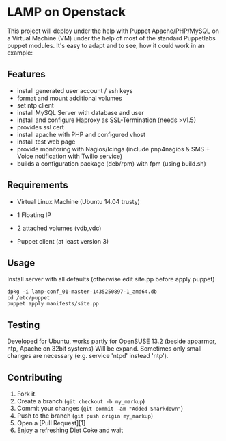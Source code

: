 LAMP on Openstack
=================
This project will deploy under the help with Puppet Apache/PHP/MySQL on a Virtual Machine (VM) 
under the help of most of the standard Puppetlabs puppet modules. It's easy to adapt and to see, 
how it could work in an example: 
 

Features
--------

- install generated user account / ssh keys
- format and mount additional volumes
- set ntp client
- install MySQL Server with database and user
- install and configure Haproxy as SSL-Termination (needs >v1.5)
- provides ssl cert
- install apache with PHP and configured vhost
- install test web page
- provide monitoring with Nagios/Icinga (include pnp4nagios & SMS + Voice notification with Twilio service)
- builds a configuration package (deb/rpm) with fpm (using build.sh)


Requirements
------------
- Virtual Linux Machine (Ubuntu 14.04 trusty)
- 1 Floating IP
- 2 attached volumes (vdb,vdc)

- Puppet client (at least version 3)


Usage
-----

Install server with all defaults (otherwise edit site.pp before apply puppet)

    dpkg -i lamp-conf_01-master-1435250897-1_amd64.db
	cd /etc/puppet
	puppet apply manifests/site.pp


Testing
-------

Developed for Ubuntu, works partly for OpenSUSE 13.2 (beside apparmor, ntp, Apache on 32bit systems)
Will be expand. Sometimes only small changes are necessary (e.g. service 'ntpd' instead 'ntp').


Contributing
------------

1. Fork it.
2. Create a branch (`git checkout -b my_markup`)
3. Commit your changes (`git commit -am "Added Snarkdown"`)
4. Push to the branch (`git push origin my_markup`)
5. Open a [Pull Request][1]
6. Enjoy a refreshing Diet Coke and wait



